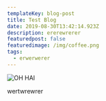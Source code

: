```yaml
---
templateKey: blog-post
title: Test Blog
date: 2019-08-30T13:42:14.923Z
description: ererewrerer
featuredpost: false
featuredimage: /img/coffee.png
tags:
  - erwerwerer
---
```

![](/img/blog-index.jpg "OH HAI")

wertwrewrer
